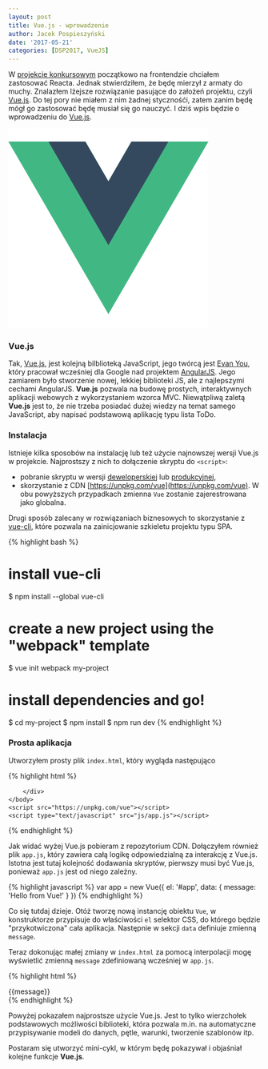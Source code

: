 ```yaml
---
layout: post
title: Vue.js - wprowadzenie
author: Jacek Pospieszyński
date: '2017-05-21'
categories: [DSP2017, VueJS]
---
```

W [projekcie konkursowym](https://github.com/pospieszja/DataBoard) początkowo na frontendzie chciałem zastosować Reacta. Jednak stwierdziłem, że będę mierzył z armaty do muchy. Znalazłem lżejsze rozwiązanie pasujące do założeń projektu, czyli [Vue.js](https://vuejs.org/). Do tej pory nie miałem z nim żadnej stycznośći, zatem zanim będę mógł go zastosować będę musiał się go nauczyć. I dziś wpis będzie o wprowadzeniu do [Vue.js](https://vuejs.org/).

![vuejs](/assets/2017-05-21-vuejs-wprowadzenie/vuejs-logo.png "vuejs")

<!--more-->

### Vue.js
Tak, [Vue.js](https://vuejs.org/), jest kolejną bilblioteką JavaScript, jego twórcą jest [Evan You](https://github.com/yyx990803), który pracował wcześniej dla Google nad projektem [AngularJS](https://angularjs.org/). Jego zamiarem było stworzenie nowej, lekkiej biblioteki JS, ale z najlepszymi cechami AngularJS.
**Vue.js** pozwala na budowę prostych, interaktywnych aplikacji webowych z wykorzystaniem wzorca MVC. Niewątpliwą zaletą **Vue.js** jest to, że nie trzeba posiadać dużej wiedzy na temat samego JavaScript, aby napisać podstawową aplikację typu lista ToDo.

### Instalacja
Istnieje kilka sposobów na instalację lub też użycie najnowszej wersji Vue.js w projekcie. Najprostszy z nich to dołączenie skryptu do ``<script>``:
* pobranie skryptu w wersji [deweloperskiej](https://vuejs.org/js/vue.js) lub [produkcyjnej](https://vuejs.org/js/vue.min.js),
* skorzystanie z CDN [https://unpkg.com/vue](https://unpkg.com/vue).
W obu powyższych przypadkach zmienna ``Vue`` zostanie zajerestrowana jako globalna.

Drugi sposób zalecany w rozwiązaniach biznesowych to skorzystanie z [vue-cli](https://github.com/vuejs/vue-cli), które pozwala na zainicjowanie szkieletu projektu typu SPA.

{% highlight bash %}
# install vue-cli
$ npm install --global vue-cli
# create a new project using the "webpack" template
$ vue init webpack my-project
# install dependencies and go!
$ cd my-project
$ npm install
$ npm run dev
{% endhighlight %} 

### Prosta aplikacja
Utworzyłem prosty plik ``index.html``, który wygląda następująco

{% highlight html %}
<!DOCTYPE html>
<html lang="en">
    <head>
        <title></title>
        <meta charset="UTF-8">
        <meta name="viewport" content="width=device-width, initial-scale=1">
    </head>
    <body>
        <div id="app">

        </div>    
    </body>
    <script src="https://unpkg.com/vue"></script>
    <script type="text/javascript" src="js/app.js"></script>
</html>        
{% endhighlight %} 

Jak widać wyżej Vue.js pobieram z repozytorium CDN. Dołączyłem również plik ``app.js``, który zawiera całą logikę odpowiedzialną za interakcję z Vue.js. Istotna jest tutaj kolejność dodawania skryptów, pierwszy musi być Vue.js, ponieważ ``app.js`` jest od niego zależny.

{% highlight javascript %}
var app = new Vue({
  el: '#app',
  data: {
    message: 'Hello from Vue!'
  }
})
{% endhighlight %} 

Co się tutdaj dzieje. Otóż tworzę nową instancję obiektu ``Vue``, w konstruktorze przypisuje do właściwości ``el`` selektor CSS, do którego będzie "przykotwiczona" cała aplikacja. Następnie w sekcji ``data`` definiuje zmienną ``message``.

Teraz dokonując małej zmiany w ``index.html`` za pomocą interpolacji mogę wyświetlić zmienną ``message`` zdefiniowaną wcześniej w ``app.js``.

{% highlight html %}
<div id="app">{{message}}</div>
{% endhighlight %}         

Powyżej pokazałem najprostsze użycie Vue.js. Jest to tylko wierzchołek podstawowych możliwości biblioteki, która pozwala m.in. na automatyczne przypisywanie modeli do danych, pętle, warunki, tworzenie szablonów itp.

Postaram się utworzyć mini-cykl, w którym będę pokazywał i objaśniał kolejne funkcje **Vue.js**.